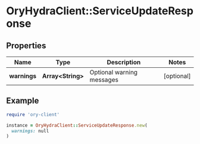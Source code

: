 # OryHydraClient::ServiceUpdateResponse

## Properties

| Name | Type | Description | Notes |
| ---- | ---- | ----------- | ----- |
| **warnings** | **Array&lt;String&gt;** | Optional warning messages | [optional] |

## Example

```ruby
require 'ory-client'

instance = OryHydraClient::ServiceUpdateResponse.new(
  warnings: null
)
```

